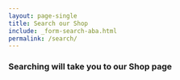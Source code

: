 ```yaml
---
layout: page-single
title: Search our Shop
include: _form-search-aba.html
permalink: /search/
---
```

### Searching will take you to our Shop page